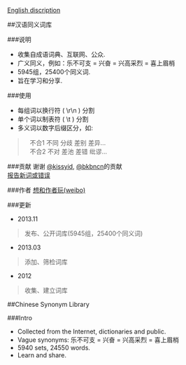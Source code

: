 [English discription](#chinese-synonym-library)

##汉语同义词库

###说明

+ 收集自成语词典、互联网、公众.<BR>
+ 广义同义，例如：乐不可支 = 兴奋 = 兴高采烈 = 喜上眉梢
+ 5945组，25400个同义词.<BR>
+ 旨在学习和分享.

###使用
+ 每组词以换行符 ( \r\n ) 分割<BR>
+ 单个词以制表符 ( \t ) 分割<BR>
+ 多义词以数字后缀区分，如:

>&nbsp;&nbsp; 不合1	不同	分歧	差别	差异... <BR>
>&nbsp;&nbsp; 不合2	不对	差池	差错	纰谬...

###贡献
谢谢 [@kissyid](https://github.com/kissyid), [@bkbncn](https://github.com/bkbncn)的贡献<br>
[报告新词或错误](https://github.com/g2384/chi-syn/issues/new)

###作者
[想和作者玩(weibo)](http://www.weibo.com/hileony/)

###更新
+ 2013.11<br>
> 发布、公开词库(5945组，25400个同义词)
+ 2013.03<br>
> 添加、筛检词库
+ 2012<br>
> 收集、建立词库

##Chinese Synonym Library

###Intro
+ Collected from the Internet, dictionaries and public.<BR>
+ Vague synonyms: 乐不可支 = 兴奋 = 兴高采烈 = 喜上眉梢
+ 5940 sets, 24550 words.<BR>
+ Learn and share.
